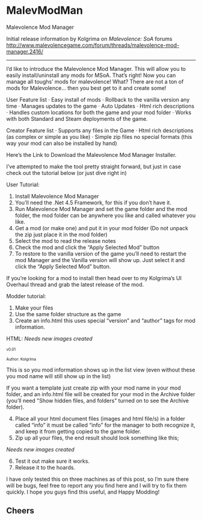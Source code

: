 # MalevModMan
Malevolence Mod Manager

Initial release information by Kolgrima on *Malevolence: SoA* forums http://www.malevolencegame.com/forum/threads/malevolence-mod-manager.2416/

---
I’d like to introduce the Malevolence Mod Manager. This will allow you to easily install/uninstall any mods for MSoA. That’s right! Now you can manage all toughs’ mods for malevolence! What? There are not a ton of mods for Malevolence… then you best get to it and create some!



User Feature list
· Easy install of mods
· Rollback to the vanilla version any time
· Manages updates to the game
· Auto Updates
· Html rich descriptions
· Handles custom locations for both the game and your mod folder
· Works with both Standard and Steam deployments of the game. 

Creator Feature list
· Supports any files in the Game
· Html rich descriptions (as complex or simple as you like)
· Simple zip files no special formats (this way your mod can also be installed by hand)

Here’s the Link to Download the Malevolence Mod Manager Installer.

I’ve attempted to make the tool pretty straight forward, but just in case check out the tutorial below (or just dive right in)

User Tutorial:

1. Install Malevolence Mod Manager
2. You’ll need the .Net 4.5 Framework, for this if you don’t have it.
3. Run Malevolence Mod Manager and set the game folder and the mod folder, the mod folder can be anywhere you like and called whatever you like.
4. Get a mod (or make one) and put it in your mod folder (Do not unpack the zip just place it in the mod folder)
5. Select the mod to read the release notes
6. Check the mod and click the “Apply Selected Mod” button
7. To restore to the vanilla version of the game you’ll need to restart the mod Manager and the Vanilla version will show up. Just select it and click the “Apply Selected Mod” button.

If you’re looking for a mod to install then head over to my Kolgrima’s UI Overhaul thread and grab the latest release of the mod.

Modder tutorial:

1. Make your files
2. Use the same folder structure as the game
3. Create an info.html this uses special “version” and “author” tags for mod information.

HTML:
*Needs new images created*

<span style="font-size:10px;"><version>v0.01</version></span><br>

<span style="font-size:10px;">Author: <author>Kolgrima</author></span>


This is so you mod information shows up in the list view (even without these you mod name will still show up in the list)

If you want a template just create zip with your mod name in your mod folder, and an info.html file will be created for your mod in the Archive folder (you’ll need "Show hidden files, and folders" turned on to see the Archive folder).

4. Place all your html document files (images and html file/s) in a folder called “info” it must be called “info” for the manager to both recognize it, and keep it from getting copied to the game folder.
5. Zip up all your files, the end result should look something like this;

*Needs new images created*

6. Test it out make sure it works.
7. Release it to the hoards.

I have only tested this on three machines as of this post, so I’m sure there will be bugs, feel free to report any you find here and I will try to fix them quickly. I hope you guys find this useful, and Happy Modding!

Cheers
---
